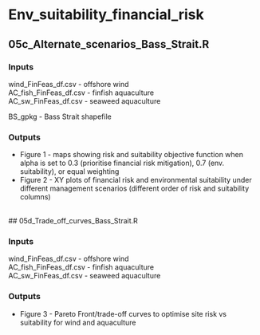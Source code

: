 # Env_suitability_financial_risk

## 05c_Alternate_scenarios_Bass_Strait.R

### Inputs
wind_FinFeas_df.csv - offshore wind\
AC_fish_FinFeas_df.csv - finfish aquaculture\
AC_sw_FinFeas_df.csv - seaweed aquaculture

BS_gpkg - Bass Strait shapefile

### Outputs
+ Figure 1 - maps showing risk and suitability objective function when alpha is set to 0.3 (prioritise financial risk mitigation), 0.7 (env. suitability), or equal weighting
+ Figure 2 - XY plots of financial risk and environmental suitability under different management scenarios (different order of risk and suitability columns)

<br>
## 05d_Trade_off_curves_Bass_Strait.R

### Inputs
wind_FinFeas_df.csv - offshore wind\
AC_fish_FinFeas_df.csv - finfish aquaculture\
AC_sw_FinFeas_df.csv - seaweed aquaculture

### Outputs
+ Figure 3 - Pareto Front/trade-off curves to optimise site risk vs suitability for wind and aquaculture
